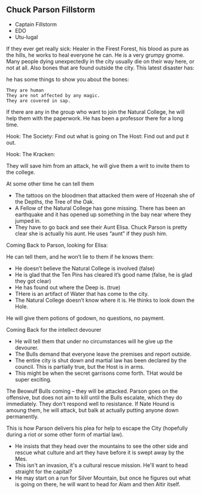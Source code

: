 
## Chuck Parson Fillstorm
+ Captain Fillstorm
+ EDO
+ Utu-lugal

If they ever get really sick: Healer in the Firest Forest, his blood as pure as the hills, he works to heal everyone he can. He is a very grumpy gnome. Many people dying unexpectedly in the city usually die on their way here, or not at all. Also bones that are found outside the city. This latest disaster has:

he has some things to show you about the bones:
    
    They are human
    They are not affected by any magic.
    They are covered in sap.


If there are any in the group who want to join the Natural College, he will help them with the paperwork. He has been a professor there for a long time.

Hook: The Society: Find out what is going on
The Host: Find out and put it out.

Hook: The Kracken: 

They will save him from an attack, he will give them a writ to invite them to the college. 

At some other time he can tell them
 * The tattoos on the bloodmen that attacked them were of Hozenah she of the Depths, the Tree of the Oak.
 * A Fellow of the Natural College has gone missing. There has been an earthquake and it has opened up something in the bay near where they jumped in. 
 * They have to go back and see their Aunt Elisa. Chuck Parson is pretty clear she is actually his aunt. He uses “aunt” if they push him.

Coming Back to Parson, looking for Elisa:

He can tell them, and he won’t lie to them if he knows them:
 * He doesn’t believe the Natural College is involved (false)
 * He is glad that the Ten Pins has cleared it’s good name (false, he is glad they got clear)
 * He has found out where the Deep is. (true)
 * THere is an artifact of Water that has come to the city.
 * The Natural College doesn’t know where it is. He thinks to look down the Hole. 

He will give them potions of godown, no questions, no payment.

Coming Back for the intellect devourer
 * He will tell them that under no circumstances will he give up the devourer. 
 * The Bulls demand that everyone leave the premises and report outside. 
 * The entire city is shut down and martial law has been declared by the council. This is partially true, but the Host is in arms. 
 * This might be when the secret garrisons come forth. THat would be super exciting.

The Beowulf Bulls coming – they will be attacked. Parson goes on the offensive, but does not aim to kill until the Bulls escalate, which they do immediately. They don't respond well to resistance. If Nate Hound is amoung them, he will attack, but balk at actually putting anyone down permanently.

This is how Parson delivers his plea for help to escape the City (hopefully during a riot or some other form of martial law).
 * He insists that they head over the mountains to see the other side and rescue what culture and art they have before it is swept away by the Mes. 
 * This isn't an invasion, it's a cultural rescue mission. He'll want to head straight for the capital?
 * He may start on a run for Silver Mountain, but once he figures out what is going on there, he will want to head for Alam and then Altir itself.